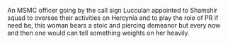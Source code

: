 An MSMC officer going by the call sign Lucculan appointed to Shamshir squad to oversee their activities on Hercynia and to play the role of PR if need be, this woman bears a stoic and piercing demeanor but every 
now and then one would can tell something weights on her heavily.
